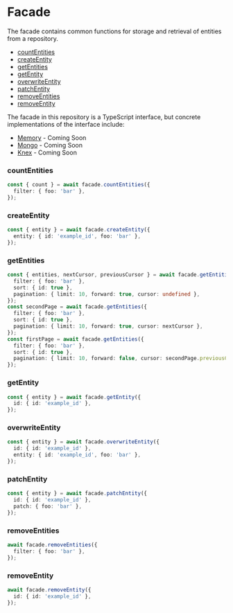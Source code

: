 # Facade

The facade contains common functions for storage and retrieval of entities from a repository.

- [countEntities](#countentities)
- [createEntity](#createentity)
- [getEntities](#getentities)
- [getEntity](#getentity)
- [overwriteEntity](#overwriteentity)
- [patchEntity](#patchentity)
- [removeEntities](#removeentities)
- [removeEntity](#removeentity)

The facade in this repository is a TypeScript interface, but concrete implementations of the interface include:

- [Memory](https://github.com/js-entity-repos/memory) - Coming Soon
- [Mongo](https://github.com/js-entity-repos/memory) - Coming Soon
- [Knex](https://github.com/js-entity-repos/memory) - Coming Soon

### countEntities
```ts
const { count } = await facade.countEntities({
  filter: { foo: 'bar' },
});
```

### createEntity
```ts
const { entity } = await facade.createEntity({
  entity: { id: 'example_id', foo: 'bar' },
});
```

### getEntities
```ts
const { entities, nextCursor, previousCursor } = await facade.getEntities({
  filter: { foo: 'bar' },
  sort: { id: true },
  pagination: { limit: 10, forward: true, cursor: undefined },
});
const secondPage = await facade.getEntities({
  filter: { foo: 'bar' },
  sort: { id: true },
  pagination: { limit: 10, forward: true, cursor: nextCursor },
});
const firstPage = await facade.getEntities({
  filter: { foo: 'bar' },
  sort: { id: true },
  pagination: { limit: 10, forward: false, cursor: secondPage.previousCursor },
});
```

### getEntity
```ts
const { entity } = await facade.getEntity({
  id: { id: 'example_id' },
});
```

### overwriteEntity
```ts
const { entity } = await facade.overwriteEntity({
  id: { id: 'example_id' },
  entity: { id: 'example_id', foo: 'bar' },
});
```

### patchEntity
```ts
const { entity } = await facade.patchEntity({
  id: { id: 'example_id' },
  patch: { foo: 'bar' },
});
```

### removeEntities
```ts
await facade.removeEntities({
  filter: { foo: 'bar' },
});
```

### removeEntity
```ts
await facade.removeEntity({
  id: { id: 'example_id' },
});
```
